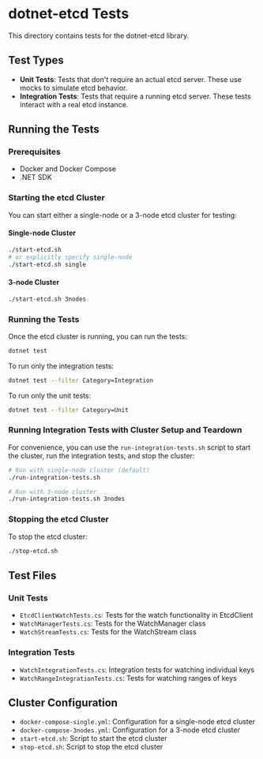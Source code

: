 # dotnet-etcd Tests

This directory contains tests for the dotnet-etcd library.

## Test Types

- **Unit Tests**: Tests that don't require an actual etcd server. These use mocks to simulate etcd behavior.
- **Integration Tests**: Tests that require a running etcd server. These tests interact with a real etcd instance.

## Running the Tests

### Prerequisites

- Docker and Docker Compose
- .NET SDK

### Starting the etcd Cluster

You can start either a single-node or a 3-node etcd cluster for testing:

#### Single-node Cluster

```bash
./start-etcd.sh
# or explicitly specify single-node
./start-etcd.sh single
```

#### 3-node Cluster

```bash
./start-etcd.sh 3nodes
```

### Running the Tests

Once the etcd cluster is running, you can run the tests:

```bash
dotnet test
```

To run only the integration tests:

```bash
dotnet test --filter Category=Integration
```

To run only the unit tests:

```bash
dotnet test --filter Category=Unit
```

### Running Integration Tests with Cluster Setup and Teardown

For convenience, you can use the `run-integration-tests.sh` script to start the cluster, run the integration tests, and stop the cluster:

```bash
# Run with single-node cluster (default)
./run-integration-tests.sh

# Run with 3-node cluster
./run-integration-tests.sh 3nodes
```

### Stopping the etcd Cluster

To stop the etcd cluster:

```bash
./stop-etcd.sh
```

## Test Files

### Unit Tests

- `EtcdClientWatchTests.cs`: Tests for the watch functionality in EtcdClient
- `WatchManagerTests.cs`: Tests for the WatchManager class
- `WatchStreamTests.cs`: Tests for the WatchStream class

### Integration Tests

- `WatchIntegrationTests.cs`: Integration tests for watching individual keys
- `WatchRangeIntegrationTests.cs`: Tests for watching ranges of keys

## Cluster Configuration

- `docker-compose-single.yml`: Configuration for a single-node etcd cluster
- `docker-compose-3nodes.yml`: Configuration for a 3-node etcd cluster
- `start-etcd.sh`: Script to start the etcd cluster
- `stop-etcd.sh`: Script to stop the etcd cluster 